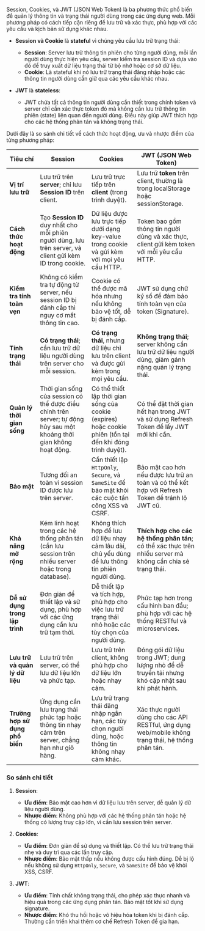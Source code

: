Session, Cookies, và JWT (JSON Web Token) là ba phương thức phổ biến để quản lý thông tin và trạng thái người dùng trong các ứng dụng web. Mỗi phương pháp có cách tiếp cận riêng để lưu trữ và xác thực, phù hợp với các yêu cầu và kịch bản sử dụng khác nhau.

- **Session và Cookie** là **stateful** vì chúng yêu cầu lưu trữ trạng thái:

  - **Session**: Server lưu trữ thông tin phiên cho từng người dùng, mỗi lần người dùng thực hiện yêu cầu, server kiểm tra session ID và dựa vào đó để truy xuất dữ liệu trạng thái từ bộ nhớ hoặc cơ sở dữ liệu.
  - **Cookie**: Là stateful khi nó lưu trữ trạng thái đăng nhập hoặc các thông tin người dùng cần giữ qua các yêu cầu khác nhau.

- **JWT** là **stateless**:

  - JWT chứa tất cả thông tin người dùng cần thiết trong chính token và server chỉ cần xác thực token đó mà không cần lưu trữ thông tin phiên (state) liên quan đến người dùng. Điều này giúp JWT thích hợp cho các hệ thống phân tán và không trạng thái.

Dưới đây là so sánh chi tiết về cách thức hoạt động, ưu và nhược điểm của từng phương pháp:

| **Tiêu chí**                    | **Session**                                                                                                          | **Cookies**                                                                                                | **JWT (JSON Web Token)**                                                                                    |
| ------------------------------- | -------------------------------------------------------------------------------------------------------------------- | ---------------------------------------------------------------------------------------------------------- | ----------------------------------------------------------------------------------------------------------- |
| **Vị trí lưu trữ**              | Lưu trữ trên **server**; chỉ lưu **Session ID** trên client.                                                         | Lưu trữ trực tiếp trên **client** (trong trình duyệt).                                                     | Lưu trữ **token** trên client, thường là trong localStorage hoặc sessionStorage.                            |
| **Cách thức hoạt động**         | Tạo **Session ID** duy nhất cho mỗi phiên người dùng, lưu trên server, và client gửi kèm ID trong cookie.            | Dữ liệu được lưu trực tiếp dưới dạng key-value trong cookie và gửi kèm với mọi yêu cầu HTTP.               | Token bao gồm thông tin người dùng và xác thực, client gửi kèm token với mỗi yêu cầu HTTP.                  |
| **Kiểm tra tính toàn vẹn**      | Không có kiểm tra tự động từ server, nếu session ID bị đánh cắp thì nguy cơ mất thông tin cao.                       | Cookie có thể được mã hóa nhưng nếu không bảo vệ tốt, dễ bị đánh cắp.                                      | JWT sử dụng chữ ký số để đảm bảo tính toàn vẹn của token (Signature).                                       |
| **Tính trạng thái**             | **Có trạng thái**; cần lưu trữ dữ liệu người dùng trên server cho mỗi session.                                       | **Có trạng thái**, nhưng dữ liệu chỉ lưu trên client và được gửi kèm trong mọi yêu cầu.                    | **Không trạng thái**; server không cần lưu trữ dữ liệu người dùng, giảm gánh nặng quản lý trạng thái.       |
| **Quản lý thời gian sống**      | Thời gian sống của session có thể được điều chỉnh trên server; tự động hủy sau một khoảng thời gian không hoạt động. | Có thể thiết lập thời gian sống của cookie (expires) hoặc cookie phiên (tồn tại đến khi đóng trình duyệt). | Có thể đặt thời gian hết hạn trong JWT và sử dụng Refresh Token để lấy JWT mới khi cần.                     |
| **Bảo mật**                     | Tương đối an toàn vì session ID được lưu trên server.                                                                | Cần thiết lập `HttpOnly`, `Secure`, và `SameSite` để bảo mật khỏi các cuộc tấn công XSS và CSRF.           | Bảo mật cao hơn nếu được lưu trữ an toàn và có thể kết hợp với Refresh Token để tránh lộ JWT cũ.            |
| **Khả năng mở rộng**            | Kém linh hoạt trong các hệ thống phân tán (cần lưu session trên nhiều server hoặc trong database).                   | Không thích hợp để lưu dữ liệu nhạy cảm lâu dài, chủ yếu dùng để lưu thông tin phiên người dùng.           | **Thích hợp cho các hệ thống phân tán**; có thể xác thực trên nhiều server mà không cần chia sẻ trạng thái. |
| **Dễ sử dụng trong lập trình**  | Đơn giản để thiết lập và sử dụng, phù hợp với các ứng dụng cần lưu trữ tạm thời.                                     | Dễ thiết lập và tích hợp, phù hợp cho việc lưu trữ trạng thái nhỏ hoặc các tùy chọn của người dùng.        | Phức tạp hơn trong cấu hình ban đầu; phù hợp với các hệ thống RESTful và microservices.                     |
| **Lưu trữ và quản lý dữ liệu**  | Lưu trữ trên server, có thể lưu dữ liệu lớn và phức tạp.                                                             | Lưu trữ trên client, không phù hợp cho dữ liệu lớn hoặc nhạy cảm.                                          | Đóng gói dữ liệu trong JWT; dung lượng nhỏ để dễ truyền tải nhưng khó cập nhật sau khi phát hành.           |
| **Trường hợp sử dụng phổ biến** | Ứng dụng cần lưu trạng thái phức tạp hoặc thông tin nhạy cảm trên server, chẳng hạn như giỏ hàng.                    | Lưu trữ trạng thái đăng nhập ngắn hạn, các tùy chọn người dùng, hoặc thông tin không nhạy cảm khác.        | Xác thực người dùng cho các API RESTful, ứng dụng web/mobile không trạng thái, hệ thống phân tán.           |

### So sánh chi tiết

1. **Session**:

   - **Ưu điểm**: Bảo mật cao hơn vì dữ liệu lưu trên server, dễ quản lý dữ liệu người dùng.
   - **Nhược điểm**: Không phù hợp với các hệ thống phân tán hoặc hệ thống có lượng truy cập lớn, vì cần lưu session trên server.

2. **Cookies**:

   - **Ưu điểm**: Đơn giản để sử dụng và thiết lập. Có thể lưu trữ trạng thái nhẹ và duy trì qua các lần truy cập.
   - **Nhược điểm**: Bảo mật thấp nếu không được cấu hình đúng. Dễ bị lộ nếu không sử dụng `HttpOnly`, `Secure`, và `SameSite` để bảo vệ khỏi XSS, CSRF.

3. **JWT**:
   - **Ưu điểm**: Tính chất không trạng thái, cho phép xác thực nhanh và hiệu quả trong các ứng dụng phân tán. Bảo mật tốt khi sử dụng signature.
   - **Nhược điểm**: Khó thu hồi hoặc vô hiệu hóa token khi bị đánh cắp. Thường cần triển khai thêm cơ chế Refresh Token để gia hạn.
